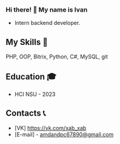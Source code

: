 ### Hi there! 👋 My name is Ivan
- Intern backend developer.

## My Skills 🔨
PHP, OOP, Bitrix, Python, C#, MySQL, git

## Education 🎓
- HCI NSU - 2023

## Contacts 📞
- [VK] https://vk.com/xab_xab
- [E-mail] - amdandpc67890@gmail.com
